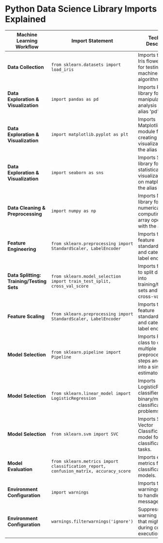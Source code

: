 # Python Data Science Library Imports Explained

| Machine Learning Workflow | Import Statement | Technical Description |
|---------------------------|------------------|------------------------|
| **Data Collection** | `from sklearn.datasets import load_iris` | Imports the classic Iris flower dataset for testing machine learning algorithms. |
| **Data Exploration & Visualization** | `import pandas as pd` | Imports Pandas library for data manipulation and analysis with the alias 'pd'. |
| **Data Exploration & Visualization** | `import matplotlib.pyplot as plt` | Imports Matplotlib's pyplot module for creating static visualizations with the alias 'plt'. |
| **Data Exploration & Visualization** | `import seaborn as sns` | Imports Seaborn library for statistical data visualization built on matplotlib with the alias 'sns'. |
| **Data Cleaning & Preprocessing** | `import numpy as np` | Imports NumPy library for efficient numerical computing and array operations with the alias 'np'. |
| **Feature Engineering** | `from sklearn.preprocessing import StandardScaler, LabelEncoder` | Imports tools for feature standardization and categorical label encoding. |
| **Data Splitting: Training/Testing Sets** | `from sklearn.model_selection import train_test_split, cross_val_score` | Imports functions to split datasets into training/testing sets and perform cross-validation. |
| **Feature Scaling** | `from sklearn.preprocessing import StandardScaler, LabelEncoder` | Imports tools for feature standardization and categorical label encoding. |
| **Model Selection** | `from sklearn.pipeline import Pipeline` | Imports Pipeline class to chain multiple preprocessing steps and a model into a single estimator. |
| **Model Selection** | `from sklearn.linear_model import LogisticRegression` | Imports LogisticRegression classifier for binary/multi-class classification problems. |
| **Model Selection** | `from sklearn.svm import SVC` | Imports Support Vector Classification model for classification tasks. |
| **Model Evaluation** | `from sklearn.metrics import classification_report, confusion_matrix, accuracy_score` | Imports evaluation metrics for classification models. |
| **Environment Configuration** | `import warnings` | Imports the warnings module to handle warning messages. |
| **Environment Configuration** | `warnings.filterwarnings('ignore')` | Suppresses all warning messages that might appear during code execution. |